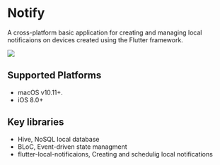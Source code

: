# Notify

A cross-platform basic application for creating and managing local notificaions on devices created using the Flutter framework.

![](https://github.com/Edvardsn/Notify/../../../../img/Notify_demo.gif)

## Supported Platforms

- macOS v10.11+.
- iOS 8.0+

## Key libraries

- Hive, NoSQL local database
- BLoC, Event-driven state managment
- flutter-local-notificaions, Creating and schedulig local notifications